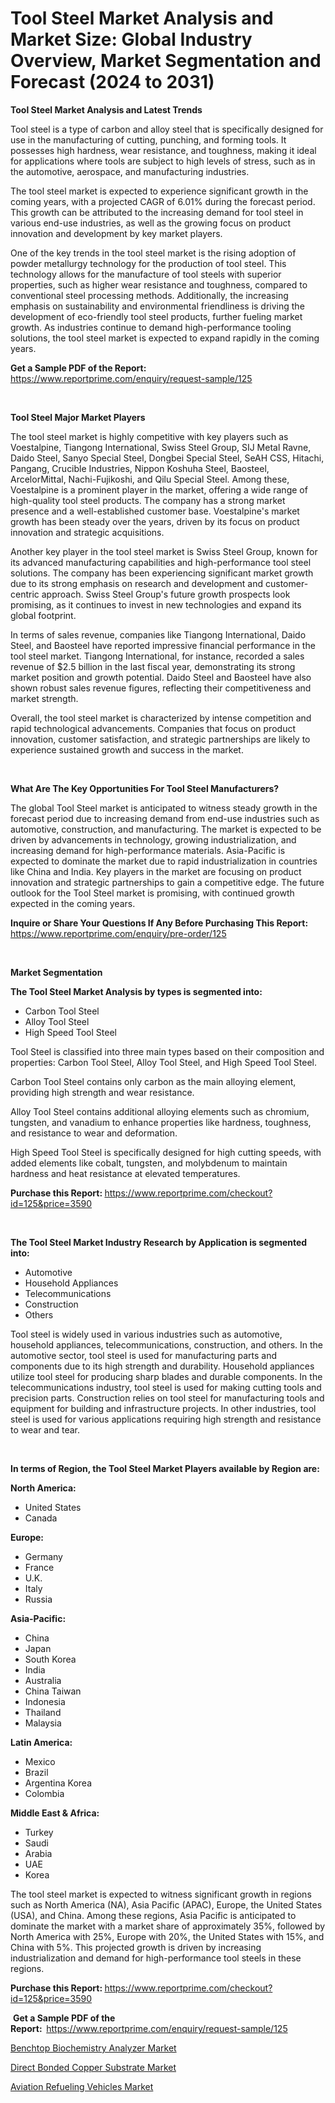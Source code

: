 <p><h1>Tool Steel Market Analysis and Market Size: Global Industry Overview, Market Segmentation and Forecast (2024 to 2031)</h1></p><p><strong>Tool Steel Market Analysis and Latest Trends</strong></p>
<p><p>Tool steel is a type of carbon and alloy steel that is specifically designed for use in the manufacturing of cutting, punching, and forming tools. It possesses high hardness, wear resistance, and toughness, making it ideal for applications where tools are subject to high levels of stress, such as in the automotive, aerospace, and manufacturing industries.</p><p>The tool steel market is expected to experience significant growth in the coming years, with a projected CAGR of 6.01% during the forecast period. This growth can be attributed to the increasing demand for tool steel in various end-use industries, as well as the growing focus on product innovation and development by key market players.</p><p>One of the key trends in the tool steel market is the rising adoption of powder metallurgy technology for the production of tool steel. This technology allows for the manufacture of tool steels with superior properties, such as higher wear resistance and toughness, compared to conventional steel processing methods. Additionally, the increasing emphasis on sustainability and environmental friendliness is driving the development of eco-friendly tool steel products, further fueling market growth. As industries continue to demand high-performance tooling solutions, the tool steel market is expected to expand rapidly in the coming years.</p></p>
<p><strong>Get a Sample PDF of the Report:&nbsp;</strong> <a href="https://www.reportprime.com/enquiry/request-sample/125">https://www.reportprime.com/enquiry/request-sample/125</a></p>
<p>&nbsp;</p>
<p><strong>Tool Steel Major Market Players</strong></p>
<p><p>The tool steel market is highly competitive with key players such as Voestalpine, Tiangong International, Swiss Steel Group, SIJ Metal Ravne, Daido Steel, Sanyo Special Steel, Dongbei Special Steel, SeAH CSS, Hitachi, Pangang, Crucible Industries, Nippon Koshuha Steel, Baosteel, ArcelorMittal, Nachi-Fujikoshi, and Qilu Special Steel. Among these, Voestalpine is a prominent player in the market, offering a wide range of high-quality tool steel products. The company has a strong market presence and a well-established customer base. Voestalpine's market growth has been steady over the years, driven by its focus on product innovation and strategic acquisitions.</p><p>Another key player in the tool steel market is Swiss Steel Group, known for its advanced manufacturing capabilities and high-performance tool steel solutions. The company has been experiencing significant market growth due to its strong emphasis on research and development and customer-centric approach. Swiss Steel Group's future growth prospects look promising, as it continues to invest in new technologies and expand its global footprint.</p><p>In terms of sales revenue, companies like Tiangong International, Daido Steel, and Baosteel have reported impressive financial performance in the tool steel market. Tiangong International, for instance, recorded a sales revenue of $2.5 billion in the last fiscal year, demonstrating its strong market position and growth potential. Daido Steel and Baosteel have also shown robust sales revenue figures, reflecting their competitiveness and market strength.</p><p>Overall, the tool steel market is characterized by intense competition and rapid technological advancements. Companies that focus on product innovation, customer satisfaction, and strategic partnerships are likely to experience sustained growth and success in the market.</p></p>
<p>&nbsp;</p>
<p><strong>What Are The Key Opportunities For Tool Steel Manufacturers?</strong></p>
<p><p>The global Tool Steel market is anticipated to witness steady growth in the forecast period due to increasing demand from end-use industries such as automotive, construction, and manufacturing. The market is expected to be driven by advancements in technology, growing industrialization, and increasing demand for high-performance materials. Asia-Pacific is expected to dominate the market due to rapid industrialization in countries like China and India. Key players in the market are focusing on product innovation and strategic partnerships to gain a competitive edge. The future outlook for the Tool Steel market is promising, with continued growth expected in the coming years.</p></p>
<p><strong>Inquire or Share Your Questions If Any Before Purchasing This Report:</strong> <a href="https://www.reportprime.com/enquiry/pre-order/125">https://www.reportprime.com/enquiry/pre-order/125</a></p>
<p>&nbsp;</p>
<p><strong>Market Segmentation</strong></p>
<p><strong>The Tool Steel Market Analysis by types is segmented into:</strong></p>
<p><ul><li>Carbon Tool Steel</li><li>Alloy Tool Steel</li><li>High Speed Tool Steel</li></ul></p>
<p><p>Tool Steel is classified into three main types based on their composition and properties: Carbon Tool Steel, Alloy Tool Steel, and High Speed Tool Steel. </p><p>Carbon Tool Steel contains only carbon as the main alloying element, providing high strength and wear resistance. </p><p>Alloy Tool Steel contains additional alloying elements such as chromium, tungsten, and vanadium to enhance properties like hardness, toughness, and resistance to wear and deformation. </p><p>High Speed Tool Steel is specifically designed for high cutting speeds, with added elements like cobalt, tungsten, and molybdenum to maintain hardness and heat resistance at elevated temperatures.</p></p>
<p><strong>Purchase this Report:&nbsp;</strong><a href="https://www.reportprime.com/checkout?id=125&price=3590">https://www.reportprime.com/checkout?id=125&price=3590</a></p>
<p>&nbsp;</p>
<p><strong>The Tool Steel Market Industry Research by Application is segmented into:</strong></p>
<p><ul><li>Automotive</li><li>Household Appliances</li><li>Telecommunications</li><li>Construction</li><li>Others</li></ul></p>
<p><p>Tool steel is widely used in various industries such as automotive, household appliances, telecommunications, construction, and others. In the automotive sector, tool steel is used for manufacturing parts and components due to its high strength and durability. Household appliances utilize tool steel for producing sharp blades and durable components. In the telecommunications industry, tool steel is used for making cutting tools and precision parts. Construction relies on tool steel for manufacturing tools and equipment for building and infrastructure projects. In other industries, tool steel is used for various applications requiring high strength and resistance to wear and tear.</p></p>
<p>&nbsp;</p>
<p><strong>In terms of Region, the Tool Steel Market Players available by Region are:</strong></p>
<p>
    <p> <strong> North America: </strong>
        <ul>
            <li>United States</li>
            <li>Canada</li>
        </ul>
        </p> 
    <p> <strong> Europe: </strong>
        <ul>
            <li>Germany</li>
            <li>France</li>
            <li>U.K.</li>
            <li>Italy</li>
            <li>Russia</li>
        </ul>
        </p> 
    <p> <strong> Asia-Pacific: </strong>
        <ul>
            <li>China</li>
            <li>Japan</li>
            <li>South Korea</li>
            <li>India</li>
            <li>Australia</li>
            <li>China Taiwan</li>
            <li>Indonesia</li>
            <li>Thailand</li>
            <li>Malaysia</li>
        </ul>
        </p> 
    <p> <strong> Latin America: </strong>
        <ul>
            <li>Mexico</li>
            <li>Brazil</li>
            <li>Argentina Korea</li>
            <li>Colombia</li>
        </ul>
        </p> 
    <p> <strong> Middle East & Africa: </strong>
        <ul>
            <li>Turkey</li>
            <li>Saudi</li>
            <li>Arabia</li>
            <li>UAE</li>
            <li>Korea</li>
        </ul>
    </p>
    </p>
<p><p>The tool steel market is expected to witness significant growth in regions such as North America (NA), Asia Pacific (APAC), Europe, the United States (USA), and China. Among these regions, Asia Pacific is anticipated to dominate the market with a market share of approximately 35%, followed by North America with 25%, Europe with 20%, the United States with 15%, and China with 5%. This projected growth is driven by increasing industrialization and demand for high-performance tool steels in these regions.</p></p>
<p><strong>Purchase this Report: </strong><a href="https://www.reportprime.com/checkout?id=125&price=3590">https://www.reportprime.com/checkout?id=125&price=3590</a></p>
<p>&nbsp;<strong>Get a Sample PDF of the Report:&nbsp;&nbsp;</strong><a href="https://www.reportprime.com/enquiry/request-sample/125">https://www.reportprime.com/enquiry/request-sample/125</a></p>
<p><strong></strong></p>
<p><p><a href="https://view.publitas.com/reportprime-1/benchtop-biochemistry-analyzer-market-size-share-trends-analysis-report-by-application-regional-outlook-competitive-strategies-and-segment-forecasts-2023-2030/">Benchtop Biochemistry Analyzer Market</a></p><p><a href="https://view.publitas.com/reportprime-1/direct-bonded-copper-substrate-market-provides-detailed-segmentation-of-this-market-based-on-type-application-and-region-and-forecast-for-the-period-from-2023-2030/">Direct Bonded Copper Substrate Market</a></p><p><a href="https://view.publitas.com/reportprime-1/insights-into-aviation-refueling-vehicles-market-size-analysing-market-share-trends-and-growth-from-2023-to-2030/">Aviation Refueling Vehicles Market</a></p></p>